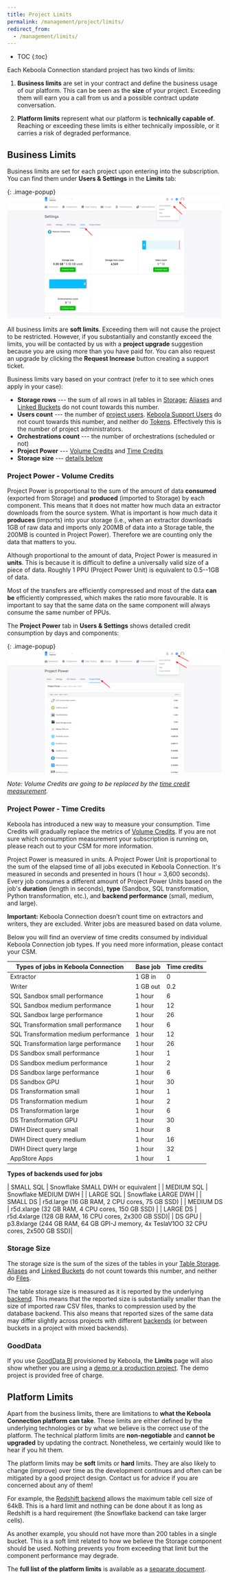 ```yaml
---
title: Project Limits
permalink: /management/project/limits/
redirect_from:
  - /management/limits/
---
```


* TOC
{:toc}

Each Keboola Connection standard project has two kinds of limits:  

1. **Business limits** are set in your contract and define the business usage of our platform. 
This can be seen as the **size** of your project. Exceeding them will earn you a call from us 
and a possible contract update conversation. 

2. **Platform limits** represent what our platform is **technically capable of**. Reaching or exceeding 
these limits is either technically impossible, or it carries a risk of degraded performance.

## Business Limits
Business limits are set for each project upon entering into the subscription. 
You can find them under **Users & Settings** in the **Limits** tab:

{: .image-popup}
![Screenshot - Limits](/management/project/limits/limits.png)

All business limits are **soft limits**. Exceeding them will not cause the project to be restricted. 
However, if you substantially and constantly exceed the limits, you will be contacted by us with a **project 
upgrade** suggestion because you are using more than you have paid for. 
You can also request an upgrade by clicking the **Request Increase** button creating a support ticket. 

Business limits vary based on your contract (refer to it to see which ones apply in your case):

- **Storage rows** --- the sum of all rows in all tables in [Storage](/storage/); 
[Aliases](/storage/tables/#aliases) and [Linked Buckets](/catalog/) do 
not count towards this number.
- **Users count** --- the number of [project users](/management/project/users).
[Keboola Support Users](/management/support/#keboola-support-users) do not count towards this number, 
and neither do [Tokens](/management/project/tokens). Effectively this is the number of project administrators.
- **Orchestrations count** --- the number of orchestrations (scheduled or not)
- **Project Power** --- [Volume Credits](#project-power---volume-credits) and [Time Credits](#project-power---time-credits)
- **Storage size** --- [details below](#storage-size)

### Project Power - Volume Credits
Project Power is proportional to the sum of the amount of data **consumed** (exported from Storage) and **produced** 
(imported to Storage) by each component. This means that it does not matter how much data an extractor downloads from 
the source system. What is important is how much data it **produces** (imports) into your storage (i.e., 
when an extractor downloads 1GB of raw data and imports only 200MB of data into a Storage table, 
the 200MB is counted in Project Power). 
Therefore we are counting only the data that matters to you.

Although proportional to the amount of data, Project Power is measured in **units**. This is because it is
difficult to define a universally valid size of a piece of data. Roughly 1 PPU (Project Power Unit) is equivalent 
to 0.5--1GB of data. 

Most of the transfers are efficiently compressed and most of the data **can be** efficiently compressed, which
makes the ratio more favourable. It is important to say that the same data on the same component will always consume
the same number of PPUs. 

The **Project Power** tab in **Users & Settings** shows detailed credit consumption by days and components:

{: .image-popup}
![Screenshot - Project Power](/management/project/limits/project-power.png)

*Note: Volume Credits are going to be replaced by the [time credit measurement](#project-power---time-credits).*

### Project Power - Time Credits
Keboola has introduced a new way to measure your consumption. Time Credits will gradually replace the 
metrics of [Volume Credits](#project-power---volume-credits). If you are not sure which consumption measurement 
your subscription is running on, please reach out to your CSM for more information.

Project Power is measured in units. A Project Power Unit is proportional to the sum of the elapsed time of all jobs 
executed in Keboola Connection. It's measured in seconds and presented in hours (1 hour = 3,600 seconds). 
Every job consumes a different amount of Project Power Units based on the job's **duration** (length in seconds), 
**type** (Sandbox, SQL transformation, Python transformation, etc.), and **backend performance** (small, medium, and large).

**Important:** Keboola Connection doesn’t count time on extractors and writers, they are excluded. 
Writer jobs are measured based on data volume.

Below you will find an overview of time credits consumed by individual Keboola Connection job types. 
If you need more information, please contact your CSM.

| Types of jobs in Keboola Connection   | Base job                | Time credits          |
|---------------------------------------|-------------------------|-----------------------|
| Extractor                             | 1 GB in                 | 0                     |
| Writer                                | 1 GB out                | 0.2                   |  
| SQL Sandbox small performance         | 1 hour                  | 6                     |
| SQL Sandbox medium performance        | 1 hour                  | 12                    |
| SQL Sandbox large performance         | 1 hour                  | 26                    |
| SQL Transformation small performance  | 1 hour                  | 6                     |
| SQL Transformation medium performance | 1 hour                  | 12                    |
| SQL Transformation large performance  | 1 hour                  | 26                    |
| DS Sandbox small performance          | 1 hour                  | 1                     |
| DS Sandbox medium performance         | 1 hour                  | 2                     |
| DS Sandbox large performance          | 1 hour                  | 6                     |
| DS Sandbox GPU                        | 1 hour                  | 30                    |
| DS Transformation small               | 1 hour                  | 1                     |
| DS Transformation medium              | 1 hour                  | 2                     |
| DS Transformation large               | 1 hour                  | 6                     |
| DS Transformation GPU                 | 1 hour                  | 30                    |
| DWH Direct query small                | 1 hour                  | 8                     |
| DWH Direct query medium               | 1 hour                  | 16                    |
| DWH Direct query large                | 1 hour                  | 32                    |
| AppStore Apps                         | 1 hour                  | 1                     |



**Types of backends used for jobs**

| SMALL SQL                             | Snowflake SMALL DWH or equivalent               |
| MEDIUM SQL                            | Snowflake MEDIUM DWH                            |
| LARGE SQL                             | Snowflake LARGE DWH                             |
| SMALL DS                              | r5d.large (16 GB RAM, 2 CPU cores, 75 GB SSD)   |
| MEDIUM DS                             | r5d.xlarge (32 GB RAM, 4 CPU cores, 150 GB SSD) |
| LARGE DS                              | r5d.4xlarge (128 GB RAM, 16 CPU cores, 2x300 GB SSD)|
| DS GPU                                | p3.8xlarge (244 GB RAM, 64 GB GPI-J memory, 4x TeslaV1OO 32 CPU cores, 2x500 GB SSD)|

### Storage Size
The storage size is the sum of the sizes of the tables in your [Table Storage](/storage/). 
[Aliases](/storage/tables/#aliases) and [Linked Buckets](/catalog/) do 
not count towards this number, and neither do [Files](/storage/files/).

The table storage size is measured as it is reported by the underlying [backend](/storage/#backend-properties). 
This means that the reported size is substantially smaller than the size of imported raw CSV files, thanks to 
compression used by the database backend. This also means that reported sizes of the same data may differ slightly 
across projects with different [backends](/storage/#backend-properties) (or between buckets in a project
with mixed backends).

### GoodData
If you use [GoodData BI](https://www.gooddata.com/) provisioned by Keboola, the **Limits** page will also show
whether you are using a [demo or a production project](/components/writers/bi-tools/gooddata/). The demo project is provided free of charge. 

## Platform Limits
Apart from the business limits, there are limitations to **what the Keboola Connection platform can take**. These limits 
are either defined by the underlying technologies or by what we believe is the correct use of the platform. 
The technical platform limits are **non-negotiable** and **cannot be upgraded** by updating the contract. 
Nonetheless, we certainly would like to hear if you hit them. 

The platform limits may be **soft** limits or **hard** limits. They are also likely to change (improve) over time as the 
development continues and often can be mitigated by a good project design. Contact us for advice if you are 
concerned about any of them!

For example, the [Redshift backend](/storage/#backend-properties) allows the maximum table cell size of 64kB. This
is a hard limit and nothing can be done about it as long as Redshift is a hard requirement (the Snowflake backend 
can take larger cells). 

As another example, you should not have more than 200 tables in a single bucket. This is a soft limit related to
how we believe the Storage component should be used. Nothing prevents you from exceeding that limit but the 
component performance may degrade. 

The **full list of the platform limits** is available as a 
[separate document](https://docs.google.com/a/keboola.com/spreadsheets/d/1SqUE6vS5Nq0MmB6Kdw5DyuPjlbyXJ0zMDoGDU5cOfSI/edit?usp=sharing).
